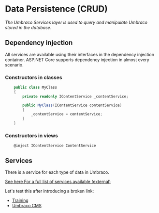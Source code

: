 # Data Persistence (CRUD)

_The Umbraco Services layer is used to query and manipulate Umbraco stored in the database_.

## Dependency injection

All services are available using their interfaces in the dependency injection container. ASP.NET Core supports dependency injection in almost every scenario.

### Constructors in classes

```csharp
    public class MyClass
    {
        private readonly IContentService _contentService;

        public MyClass(IContentService contentService)
        {
            _contentService = contentService;
        }
    }
```

### Constructors in views

```cshtml
    @inject IContentService ContentService
```

## Services

There is a service for each type of data in Umbraco.

[See here For a full list of services available (external)](https://apidocs.umbraco.com/v15/csharp/api/Umbraco.Cms.Core.Services.html)

Let's test this after introducing a broken link:

- [Training](https://umbraco.com/trainings)
- [Umbraco CMS](https://umbraco.com/products/umbraco-ccms/)
